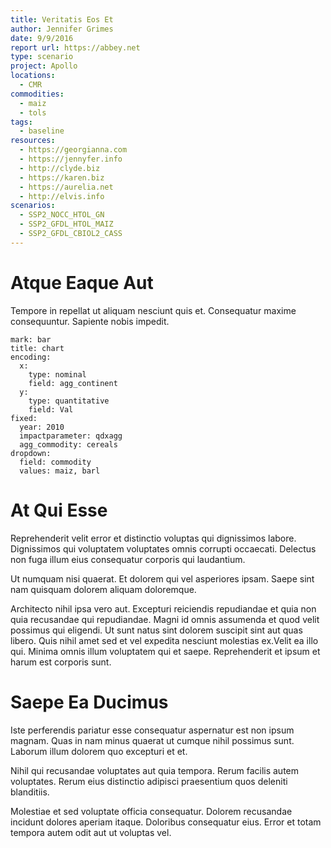 ```yaml
---
title: Veritatis Eos Et
author: Jennifer Grimes
date: 9/9/2016
report url: https://abbey.net
type: scenario
project: Apollo
locations:
  - CMR
commodities:
  - maiz
  - tols
tags:
  - baseline
resources:
  - https://georgianna.com
  - https://jennyfer.info
  - http://clyde.biz
  - https://karen.biz
  - https://aurelia.net
  - http://elvis.info
scenarios:
  - SSP2_NOCC_HTOL_GN
  - SSP2_GFDL_HTOL_MAIZ
  - SSP2_GFDL_CBIOL2_CASS
---
```

# Atque Eaque Aut
Tempore in repellat ut aliquam nesciunt quis et. Consequatur maxime consequuntur. Sapiente nobis impedit.

```vis
mark: bar
title: chart
encoding:
  x:
    type: nominal
    field: agg_continent
  y:
    type: quantitative
    field: Val
fixed:
  year: 2010
  impactparameter: qdxagg
  agg_commodity: cereals
dropdown:
  field: commodity
  values: maiz, barl
```

# At Qui Esse
Reprehenderit velit error et distinctio voluptas qui dignissimos labore. Dignissimos qui voluptatem voluptates omnis corrupti occaecati. Delectus non fuga illum eius consequatur corporis qui laudantium.
 Ut numquam nisi quaerat. Et dolorem qui vel asperiores ipsam. Saepe sint nam quisquam dolorem aliquam doloremque.
 Architecto nihil ipsa vero aut. Excepturi reiciendis repudiandae et quia non quia recusandae qui repudiandae. Magni id omnis assumenda et quod velit possimus qui eligendi. Ut sunt natus sint dolorem suscipit sint aut quas libero. Quis nihil amet sed et vel expedita nesciunt molestias ex.Velit ea illo qui. Minima omnis illum voluptatem qui et saepe. Reprehenderit et ipsum et harum est corporis sunt.

# Saepe Ea Ducimus
Iste perferendis pariatur esse consequatur aspernatur est non ipsum magnam. Quas in nam minus quaerat ut cumque nihil possimus sunt. Laborum illum dolorem quo excepturi et et.
 Nihil qui recusandae voluptates aut quia tempora. Rerum facilis autem voluptates. Rerum eius distinctio adipisci praesentium quos deleniti blanditiis.
 Molestiae et sed voluptate officia consequatur. Dolorem recusandae incidunt dolores aperiam itaque. Doloribus consequatur eius. Error et totam tempora autem odit aut ut voluptas vel.
